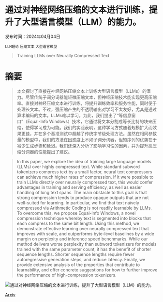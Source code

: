 # 通过对神经网络压缩的文本进行训练，提升了大型语言模型（LLM）的能力。

发布时间：2024年04月04日

`LLM理论` `压缩文本` `大型语言模型`

> Training LLMs over Neurally Compressed Text

# 摘要

> 本文探讨了直接在神经网络压缩文本上训练大型语言模型（LLMs）的潜力。尽管传统子词分词器能轻微压缩文本，但神经压缩技术能实现更高压缩率。直接对神经压缩文本进行训练，将提升训练效率和服务性能，同时便于处理长文本。不过，强压缩产生的不透明输出对学习不太友好，尤其是通过算术编码的文本，LLMs难以学习。为此，我们提出了“等信息窗口”（Equal-Info Windows）技术，它通过将文本分割成等长比特的块来压缩，使得学习成为可能。我们的实验表明，这种学习方式随着规模扩大而效果更佳，并在多个基准测试中超越了传统字节级处理方法。虽然在相同参数量的模型中，我们的方法在困惑度上不如子词分词器，但短序列的优势在于减少生成步骤和延迟。我们还深入分析了影响学习性的因素，并为提升高压缩分词器的性能提出了建议。

> In this paper, we explore the idea of training large language models (LLMs) over highly compressed text. While standard subword tokenizers compress text by a small factor, neural text compressors can achieve much higher rates of compression. If it were possible to train LLMs directly over neurally compressed text, this would confer advantages in training and serving efficiency, as well as easier handling of long text spans. The main obstacle to this goal is that strong compression tends to produce opaque outputs that are not well-suited for learning. In particular, we find that text naïvely compressed via Arithmetic Coding is not readily learnable by LLMs. To overcome this, we propose Equal-Info Windows, a novel compression technique whereby text is segmented into blocks that each compress to the same bit length. Using this method, we demonstrate effective learning over neurally compressed text that improves with scale, and outperforms byte-level baselines by a wide margin on perplexity and inference speed benchmarks. While our method delivers worse perplexity than subword tokenizers for models trained with the same parameter count, it has the benefit of shorter sequence lengths. Shorter sequence lengths require fewer autoregressive generation steps, and reduce latency. Finally, we provide extensive analysis of the properties that contribute to learnability, and offer concrete suggestions for how to further improve the performance of high-compression tokenizers.

![通过对神经网络压缩的文本进行训练，提升了大型语言模型（LLM）的能力。](../../../paper_images/2404.03626/x1.png)

[Arxiv](https://arxiv.org/abs/2404.03626)